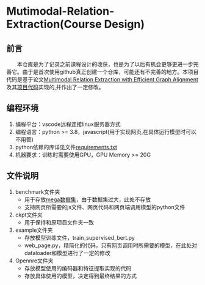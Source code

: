 # Mutimodal-Relation-Extraction(Course Design)
## 前言
&emsp;&emsp;本仓库是为了记录之前课程设计的收获，也是为了以后有机会更够更进一步完善它。由于是首次使用github真正创建一个仓库，可能还有不完善的地方。本项目代码是基于论文[Multimodal Relation Extraction with Efficient Graph Alignment](https://dl.acm.org/doi/abs/10.1145/3474085.3476968)及其[项目代码](https://github.com/thecharm/Mega)实现的,并作出了一定修改。
## 编程环境
1. 编程平台：vscode远程连接linux服务器方式
2. 编程语言：python >= 3.8，javascript(用于实现网页,在具体运行模型时可以不用管)
3. python依赖的库详见文件[requirements.txt](requirements.txt)
4. 机器要求：训练时需要使用GPU，GPU Memory >= 20G
## 文件说明
1. benchmark文件夹
    - 用于存放[mega数据集](https://drive.google.com/file/d/1FYiJFtRayWY32nRH0rdycYzIdDcMmDFR/view)，由于数据集过大，此处不存放
    - 支持网页所需要的js文件、网页代码和网页端调用模型的python文件
2. ckpt文件夹
    - 用于保持和原项目文件夹一致
3. example文件夹
    - 存放模型训练文件，train_supervised_bert.py
    - web_page.py，精简化的代码，只有网页调用时所需要的模型，在此处对dataloader和模型进行了一定的修改
4. Opennre文件夹
    - 存放模型使用的编码器和特征提取实现的代码
    - 存放具体使用的模型，决定得到最终结果的方式
